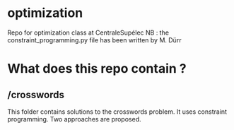 # optimization
Repo for optimization class at CentraleSupélec
NB : the constraint_programming.py file has been written by M. Dürr
# What does this repo contain ?
## /crosswords
This folder contains solutions to the crosswords problem. It uses constraint programming. Two approaches are proposed.
